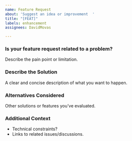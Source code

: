 ```yaml
---
name: Feature Request
about: 'Suggest an idea or improvement  '
title: "[FEAT]"
labels: enhancement
assignees: DavidMovas

---
```


### **Is your feature request related to a problem?**  
Describe the pain point or limitation.  

### **Describe the Solution**  
A clear and concise description of what you want to happen.  

### **Alternatives Considered**  
Other solutions or features you’ve evaluated.  

### **Additional Context**  
- Technical constraints?  
- Links to related issues/discussions.
